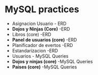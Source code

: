 # MySQL practices
- Asignacion Usuario - ERD
- **Dojos y Ninjas (Core)** -ERD
- Libros (core) -ERD
- **Panel de usuarios (core)** -ERD
- Planificador de evertos -ERD
- Estandarizacion -ERD
- Usuarios - MySQL Queries
- **Dojos y ninjas (core)** -MySQL Queries
- **Paises (core)** -MySQL Queries